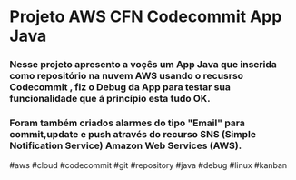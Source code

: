 # Projeto  AWS CFN Codecommit App Java

### Nesse projeto apresento a voçês um App Java que inserida como repositório na nuvem AWS usando o recusrso Codecommit , fiz o Debug da App para testar sua funcionalidade que á princípio esta tudo OK.
### Foram também criados alarmes do tipo "Email" para commit,update e push através do recurso SNS (Simple Notification Service) Amazon Web Services (AWS).

#aws #cloud #codecommit #git #repository #java #debug #linux #kanban